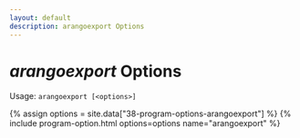 ```yaml
---
layout: default
description: arangoexport Options
---
```

# _arangoexport_ Options

Usage: `arangoexport [<options>]`

{% assign options = site.data["38-program-options-arangoexport"] %}
{% include program-option.html options=options name="arangoexport" %}
